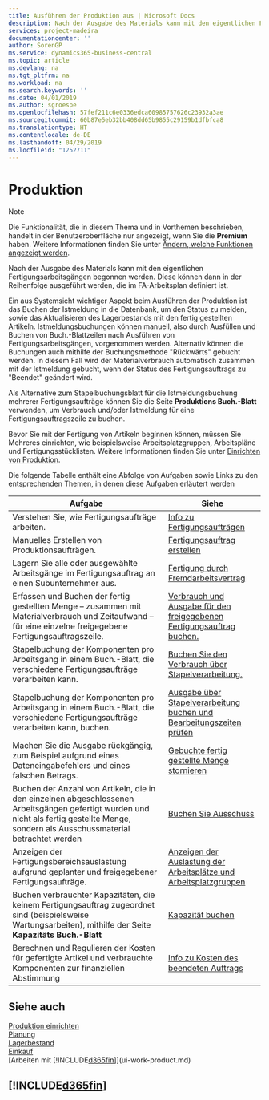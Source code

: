 ```yaml
---
title: Ausführen der Produktion aus | Microsoft Docs
description: Nach der Ausgabe des Materials kann mit den eigentlichen Fertigungsarbeitsgängen begonnen werden. Diese können dann in der Reihenfolge ausgeführt werden, die im FA-Arbeitsplan definiert ist.
services: project-madeira
documentationcenter: ''
author: SorenGP
ms.service: dynamics365-business-central
ms.topic: article
ms.devlang: na
ms.tgt_pltfrm: na
ms.workload: na
ms.search.keywords: ''
ms.date: 04/01/2019
ms.author: sgroespe
ms.openlocfilehash: 57fef211c6e0336edca60985757626c23932a3ae
ms.sourcegitcommit: 60b87e5eb32bb408dd65b9855c29159b1dfbfca8
ms.translationtype: HT
ms.contentlocale: de-DE
ms.lasthandoff: 04/29/2019
ms.locfileid: "1252711"
---
```

# <a name="manufacturing"></a>Produktion
> [!NOTE]
> Die Funktionalität, die in diesem Thema und in Vorthemen beschrieben, handelt in der Benutzeroberfläche nur angezeigt, wenn Sie die **Premium** haben. Weitere Informationen finden Sie unter [Ändern, welche Funktionen angezeigt werden](ui-experiences.md).

Nach der Ausgabe des Materials kann mit den eigentlichen Fertigungsarbeitsgängen begonnen werden. Diese können dann in der Reihenfolge ausgeführt werden, die im FA-Arbeitsplan definiert ist.  

Ein aus Systemsicht wichtiger Aspekt beim Ausführen der Produktion ist das Buchen der Istmeldung in die Datenbank, um den Status zu melden, sowie das Aktualisieren des Lagerbestands mit den fertig gestellten Artikeln. Istmeldungsbuchungen können manuell, also durch Ausfüllen und Buchen von Buch.-Blattzeilen nach Ausführen von Fertigungsarbeitsgängen, vorgenommen werden. Alternativ können die Buchungen auch mithilfe der Buchungsmethode "Rückwärts" gebucht werden. In diesem Fall wird der Materialverbrauch automatisch zusammen mit der Istmeldung gebucht, wenn der Status des Fertigungsauftrags zu "Beendet" geändert wird.  

Als Alternative zum Stapelbuchungsblatt für die Istmeldungsbuchung mehrerer Fertigungsaufträge können Sie die Seite **Produktions Buch.-Blatt** verwenden, um Verbrauch und/oder Istmeldung für eine Fertigungsauftragszeile zu buchen.

Bevor Sie mit der Fertigung von Artikeln beginnen können, müssen Sie Mehreres einrichten, wie beispielsweise Arbeitsplatzgruppen, Arbeitspläne und Fertigungsstücklisten. Weitere Informationen finden Sie unter [Einrichten von Produktion](production-configure-production-processes.md).

Die folgende Tabelle enthält eine Abfolge von Aufgaben sowie Links zu den entsprechenden Themen, in denen diese Aufgaben erläutert werden   

|**Aufgabe**|**Siehe**|  
|------------|-------------|  
|Verstehen Sie, wie Fertigungsaufträge arbeiten.|[Info zu Fertigungsaufträgen](production-about-production-orders.md)|
|Manuelles Erstellen von Produktionsaufträgen.|[Fertigungsauftrag erstellen](production-how-to-create-production-orders.md)|
|Lagern Sie alle oder ausgewählte Arbeitsgänge im Fertigungsauftrag an einen Subunternehmer aus.|[Fertigung durch Fremdarbeitsvertrag](production-how-to-subcontract-manufacturing.md)|
|Erfassen und Buchen der fertig gestellten Menge – zusammen mit Materialverbrauch und Zeitaufwand – für eine einzelne freigegebene Fertigungsauftragszeile.|[Verbrauch und Ausgabe für den freigegebenen Fertigungsauftrag buchen.](production-how-to-register-consumption-and-output.md)|  
|Stapelbuchung der Komponenten pro Arbeitsgang in einem Buch.-Blatt, die verschiedene Fertigungsaufträge verarbeiten kann.|[Buchen Sie den Verbrauch über Stapelverarbeitung.](production-how-to-post-consumption.md)|
|Stapelbuchung der Komponenten pro Arbeitsgang in einem Buch.-Blatt, die verschiedene Fertigungsaufträge verarbeiten kann, buchen.|[Ausgabe über Stapelverarbeitung buchen und Bearbeitungszeiten prüfen](production-how-to-post-output-quantity.md)|
|Machen Sie die Ausgabe rückgängig, zum Beispiel aufgrund eines Dateneingabefehlers und eines falschen Betrags.  |[Gebuchte fertig gestellte Menge stornieren](production-how-to-reverse-output-posting.md)|  
|Buchen der Anzahl von Artikeln, die in den einzelnen abgeschlossenen Arbeitsgängen gefertigt wurden und nicht als fertig gestellte Menge, sondern als Ausschussmaterial betrachtet werden|[Buchen Sie Ausschuss](production-how-to-post-scrap.md)|
|Anzeigen der Fertigungsbereichsauslastung aufgrund geplanter und freigegebener Fertigungsaufträge.|[Anzeigen der Auslastung der Arbeitsplätze und Arbeitsplatzgruppen](production-how-to-view-the-load-on-work-centers.md)|      
|Buchen verbrauchter Kapazitäten, die keinem Fertigungsauftrag zugeordnet sind (beispielsweise Wartungsarbeiten), mithilfe der Seite **Kapazitäts Buch.-Blatt**|[Kapazität buchen](production-how-to-post-capacities.md)|  
|Berechnen und Regulieren der Kosten für gefertigte Artikel und verbrauchte Komponenten zur finanziellen Abstimmung|[Info zu Kosten des beendeten Auftrags](finance-about-finished-production-order-costs.md)|  

## <a name="see-also"></a>Siehe auch  
[Produktion einrichten](production-configure-production-processes.md)  
[Planung](production-planning.md)      
[Lagerbestand](inventory-manage-inventory.md)  
[Einkauf](purchasing-manage-purchasing.md)  
[Arbeiten mit [!INCLUDE[d365fin](includes/d365fin_md.md)]](ui-work-product.md)

## [!INCLUDE[d365fin](includes/free_trial_md.md)]  
